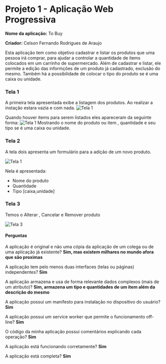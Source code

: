# Projeto 1 - Aplicação Web Progressiva

**Nome da aplicação:** To Buy

**Criador:** Celson Fernando Rodrigues de Araujo

Esta aplicação tem como objetivo cadastrar e listar os produtos que uma pessoa irá comprar, para ajudar a controlar a quantidade de items colocados em um carrinho de supermercado. Além de cadastrar e listar, ele permite a edição das informções de um produto já cadastrado, exclusão do mesmo. Também há a possibilidade de colocar o tipo do produto se é uma caixa ou unidade.

### Tela 1

A primeira tela apresentada exibe a listagem dos produtos. Ao realizar a instação estara vazia e com nada.
![Tela 1 ](/assets/screens/tela1.png)

Quando houver items para serem listados eles apareceram da seguinte forma:
![Tela 1](/assets/screens/tela1_list.png)
Mostrando o nome do produto ou item , quantidade e seu tipo se é uma caixa ou unidade.

### Tela 2

A tela dois apresenta um formulário para a adição de um novo produto.

![Tela 1 ](/assets/screens/tela2.png)

Nela é apresentada:

- Nome do produto
- Quantidade
- Tipo [caixa,unidade]

### Tela 3
Temos o Alterar , Cancelar e Remover produto

![Tela 3](/assets/screens/tela3.png)

#### Perguntas

A aplicação é original e não uma cópia da aplicação de um colega ou de uma aplicação já existente?
**Sim, mas existem milhares no mundo afora que são proximas**

A aplicação tem pelo menos duas interfaces (telas ou páginas) independentes?
**Sim**

A aplicação armazena e usa de forma relevante dados complexos (mais de um atributo)?
**Sim, armazena um tipo e quantidades de um item além da descrição do mesmo**

A aplicação possui um manifesto para instalação no dispositivo do usuário?
**Sim**

A aplicação possui um service worker que permite o funcionamento off-line?
**Sim**

O código da minha aplicação possui comentários explicando cada operação?
**Sim**

A aplicação está funcionando corretamente?
**Sim**

A aplicação está completa?
**Sim**
